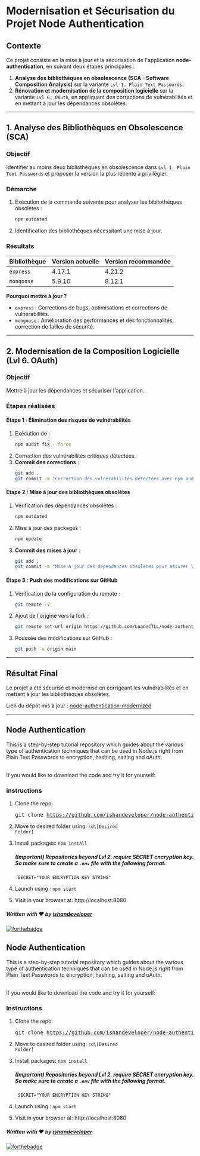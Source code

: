 

# Modernisation et Sécurisation du Projet Node Authentication

## Contexte
Ce projet consiste en la mise à jour et la sécurisation de l'application **node-authentication**, en suivant deux étapes principales :

1. **Analyse des bibliothèques en obsolescence (SCA - Software Composition Analysis)** sur la variante `Lvl 1. Plain Text Passwords`.
2. **Rénovation et modernisation de la composition logicielle** sur la variante `Lvl 6. OAuth`, en appliquant des corrections de vulnérabilités et en mettant à jour les dépendances obsolètes.

---

## **1. Analyse des Bibliothèques en Obsolescence (SCA)**

### **Objectif**
Identifier au moins deux bibliothèques en obsolescence dans `Lvl 1. Plain Text Passwords` et proposer la version la plus récente à privilégier.

### **Démarche**
1. Exécution de la commande suivante pour analyser les bibliothèques obsolètes :
   ```bash
   npm outdated
   ```
2. Identification des bibliothèques nécessitant une mise à jour.

### **Résultats**
| Bibliothèque      | Version actuelle | Version recommandée |
|------------------|-----------------|---------------------|
| `express`       | 4.17.1          | 4.21.2              |
| `mongoose`      | 5.9.10          | 8.12.1              |

**Pourquoi mettre à jour ?**
- `express` : Corrections de bugs, optimisations et corrections de vulnérabilités.
- `mongoose` : Amélioration des performances et des fonctionnalités, correction de failles de sécurité.

---

## **2. Modernisation de la Composition Logicielle (Lvl 6. OAuth)**

### **Objectif**
Mettre à jour les dépendances et sécuriser l'application.

### **Étapes réalisées**

#### **Étape 1 : Élimination des risques de vulnérabilités**
1. Exécution de :
   ```bash
   npm audit fix --force
   ```
2. Correction des vulnérabilités critiques détectées.
3. **Commit des corrections** :
   ```bash
   git add .
   git commit -m "Correction des vulnérabilités détectées avec npm audit"
   ```

#### **Étape 2 : Mise à jour des bibliothèques obsolètes**
1. Vérification des dépendances obsolètes :
   ```bash
   npm outdated
   ```
2. Mise à jour des packages :
   ```bash
   npm update
   ```
3. **Commit des mises à jour** :
   ```bash
   git add .
   git commit -m "Mise à jour des dépendances obsolètes pour assurer la compatibilité avec les versions récentes"
   ```

#### **Étape 3 : Push des modifications sur GitHub**
1. Vérification de la configuration du remote :
   ```bash
   git remote -v
   ```
2. Ajout de l'origine vers la fork :
   ```bash
   git remote set-url origin https://github.com/LoaneCTLL/node-authentication.git
   ```
3. Poussée des modifications sur GitHub :
   ```bash
   git push -u origin main
   ```

---

## **Résultat Final**
Le projet a été sécurisé et modernisé en corrigeant les vulnérabilités et en mettant à jour les bibliothèques obsolètes. 

Lien du dépôt mis à jour : [node-authentication-modernized](https://github.com/LoaneCTLL/node-authentication)

---


## Node Authentication

This is a step-by-step tutorial repository which guides about the various type of authentication techniques that can be used in Node.js right from Plain Text Passwords to encryption, hashing, salting and oAuth.
<br><br>

If you would like to download the code and try it for yourself:

### Instructions
1. Clone the repo: <pre>git clone https://github.com/ishandeveloper/node-authentication.git</pre>
1. Move to desired folder using: <code>cd\\[Desired Folder]</code>
1. Install packages: <code>npm install</code>
    ##### (<b>Important</b>)  Repositories beyond Lvl 2. require SECRET encryption key. So make sure to create a <code>.env</code> file with the following format.

        SECRET="YOUR ENCRYPTION KEY STRING"


1. Launch using : <code>npm start</code>
1. Visit in your browser at: http://localhost:8080


##### Written with ♥ by <a href="https://github.com/ishandeveloper">ishandeveloper</a>


[![forthebadge](https://forthebadge.com/images/badges/built-with-love.svg)](https://github.com/ishandeveloper)


## Node Authentication

This is a step-by-step tutorial repository which guides about the various type of authentication techniques that can be used in Node.js right from Plain Text Passwords to encryption, hashing, salting and oAuth.
<br><br>

If you would like to download the code and try it for yourself:

### Instructions
1. Clone the repo: <pre>git clone https://github.com/ishandeveloper/node-authentication.git</pre>
1. Move to desired folder using: <code>cd\\[Desired Folder]</code>
1. Install packages: <code>npm install</code>
    ##### (<b>Important</b>)  Repositories beyond Lvl 2. require SECRET encryption key. So make sure to create a <code>.env</code> file with the following format.

        SECRET="YOUR ENCRYPTION KEY STRING"


1. Launch using : <code>npm start</code>
1. Visit in your browser at: http://localhost:8080


##### Written with ♥ by <a href="https://github.com/ishandeveloper">ishandeveloper</a>


[![forthebadge](https://forthebadge.com/images/badges/built-with-love.svg)](https://github.com/ishandeveloper)
